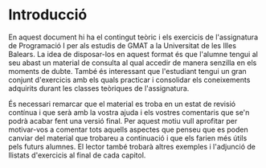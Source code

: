 Introducció
============================

En aquest document hi ha el contingut teòric i els exercicis de l'assignatura de Programació I per als estudis de 
GMAT a la Universitat de les Illes Balears. La idea de disposar-los en aquest format és que l'alumne tengui al seu 
abast un material de consulta al qual accedir de manera senzilla en els moments de dubte. També és interessant que 
l'estudiant tengui un gran conjunt d'exercicis amb els quals practicar i consolidar els coneixements adquirits 
durant les classes teòriques de l'assignatura.

És necessari remarcar que el material es troba en un estat de revisió contínua i que serà amb la vostra ajuda i els 
vostres comentaris que se'n podrà acabar fent una versió final. Per aquest motiu vull aprofitar per motivar-vos a 
comentar tots aquells aspectes que penseu que es poden canviar del material que trobareu a continuació i que els farien 
més útils pels futurs alumnes.  El lector també trobarà altres exemples i l'adjunció de llistats d'exercicis al final de
cada capitol. 